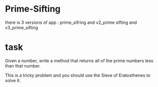 # Prime-Sifting

there is 3 versions of app : prime_sifring and v2_prime sifting and v3_prime_sifting


# task 
Given a number, write a method that returns all of the prime numbers less than that number.

This is a tricky problem and you should use the Sieve of Eratosthenes to solve it.
